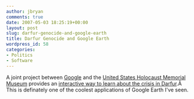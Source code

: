 ```yaml
---
author: jbryan
comments: true
date: 2007-05-03 18:25:19+00:00
layout: post
slug: darfur-genocide-and-google-earth
title: Darfur Genocide and Google Earth
wordpress_id: 58
categories:
- Politics
- Software
---
```


A joint project between [Google](http://www.google.com) and the [United States Holocaust Memorial Museum](http://www.ushmm.org/) provides an [interactive way to learn about the crisis in Darfur](http://www.ushmm.org/googleearth/).Â  This is definately one of the coolest applications of Google Earth I've seen.
